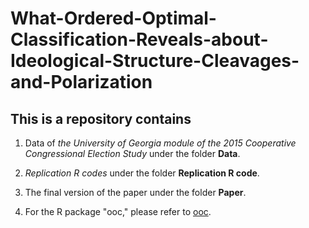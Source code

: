 # What-Ordered-Optimal-Classification-Reveals-about-Ideological-Structure-Cleavages-and-Polarization

## This is a repository contains

1. Data of *the University of Georgia module of the 2015 Cooperative Congressional Election Study* under the folder **Data**.

2. *Replication R codes* under the folder **Replication R code**.

3. The final version of the paper under the folder **Paper**.

4. For the R package "ooc," please refer to [ooc](https://github.com/tzuliu/ooc).
